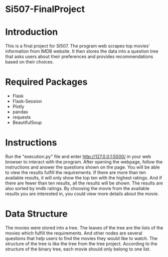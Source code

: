 # Si507-FinalProject
# Introduction
This is a final project for SI507. The program web scrapes top movies' information from IMDB website. It then stores the data into a question tree that asks users about their preferences and provides recommendations based on their choices. 

# Required Packages
- Flask
- Flask-Session
- Plotly
- pandas
- requests
- BeautifulSoup

# Instructions
Run the "execution.py" file and enter http://127.0.0.1:5000/ in your web browser to interact with the program. After opening the webpage, follow the instructions and answer the questions shown on the page. You will be able to view the results fulfill the requirements. If there are more than ten available results, it will only show the top ten with the highest ratings. And if there are fewer than ten results, all the results will be shown. The results are also sorted by imdb ratings. By choosing the movie from the available results you are interested in, you could view more details about the movie. 

# Data Structure
The movies were stored into a tree. The leaves of the tree are the lists of the movies which fulfill the requirements. And other nodes are several questions that help users to find the movies they would like to watch. The structure of the tree is like the tree from the tree project. According to the structure of the binary tree, each movie should only belong to one list.